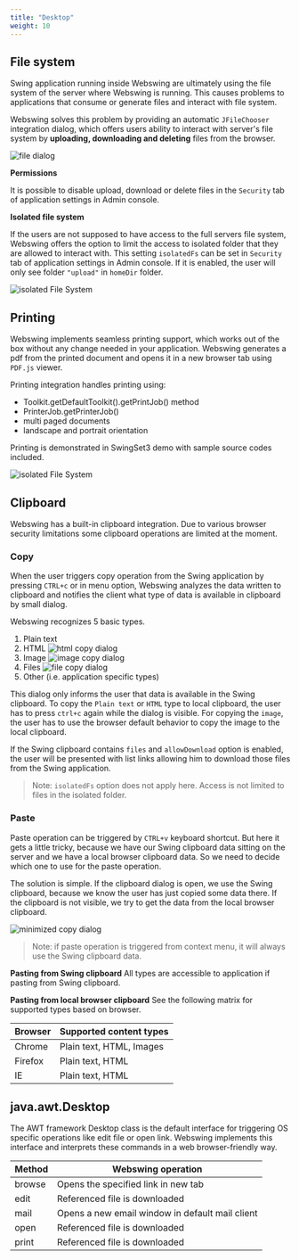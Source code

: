 ```yaml
---
title: "Desktop"
weight: 10
---
```


## File system

Swing application running inside Webswing are ultimately using the file system of the server where Webswing is running. This causes problems to applications that consume or generate files and interact with file system. 

Webswing solves this problem by providing an automatic `JFileChooser` integration dialog, which offers users ability to interact with server's file system by **uploading, downloading and deleting** files from the browser.

![file dialog](../img/filedialog.png)

**Permissions**

It is possible to disable upload, download or delete files in the `Security` tab of application settings in Admin console.

**Isolated file system**

If the users are not supposed to have access to the full servers file system, Webswing offers the option to limit the access to isolated folder that they are allowed to interact with. This setting `isolatedFs` can be set in `Security` tab of application settings in Admin console. If it is enabled, the user will only see folder `"upload"` in `homeDir` folder.

![isolated File System](../img/isolatedfs.png)

## Printing

Webswing implements seamless printing support, which works out of the box without any change needed in your application. 
Webswing generates a pdf from the printed document and opens it in a new browser tab using `PDF.js` viewer.

Printing integration handles printing using:

* Toolkit.getDefaultToolkit().getPrintJob() method
* PrinterJob.getPrinterJob()
* multi paged documents
* landscape and portrait orientation

Printing is demonstrated in SwingSet3 demo with sample source codes included. 

![isolated File System](../img/printing.png)

## Clipboard

Webswing has a built-in clipboard integration. Due to various browser security limitations some clipboard operations are limited at the moment. 

### Copy

When the user triggers copy operation from the Swing application by pressing `CTRL+c` or in menu option, Webswing analyzes the data written to clipboard and notifies the client what type of data is available in clipboard by small dialog.

Webswing recognizes 5 basic types. 

1. Plain text 
2. HTML  ![html copy dialog](../img/htmlcopy.png)
3. Image ![image copy dialog](../img/imagecopy.png)
4. Files ![file copy dialog](../img/filescopy.png)
5. Other (i.e. application specific types)

This dialog only informs the user that data is available in the Swing clipboard. To copy the `Plain text` or `HTML` type to local clipboard, the user has to press `ctrl+c` again while the dialog is visible. For copying the `image`, the user has to use the browser default behavior to copy the image to the local clipboard. 

If the Swing clipboard contains `files` and `allowDownload` option is enabled, the user will be presented with list links allowing him to download those files from the Swing application. 

>Note: `isolatedFs` option does not apply here. Access is not limited to files in the isolated folder.

### Paste

Paste operation can be triggered by `CTRL+v` keyboard shortcut. But here it gets a little tricky, because we have our Swing clipboard data sitting on the server and we have a local browser clipboard data. So we need to decide which one to use for the paste operation.    

The solution is simple. If the clipboard dialog is open, we use the Swing clipboard, because we know the user has just copied some data there. If the clipboard is not visible, we try to get the data from the local browser clipboard. 

![minimized copy dialog](../img/paste.png)

>Note: if paste operation is triggered from context menu, it will always use the Swing clipboard data. 

**Pasting from Swing clipboard**
All types are accessible to application if pasting from Swing clipboard. 

**Pasting from local browser clipboard**
See the following matrix for supported types based on browser.   

Browser | Supported content types
--------| -----------------------
Chrome  | Plain text, HTML, Images
Firefox | Plain text, HTML
IE      | Plain text, HTML


## java.awt.Desktop

The AWT framework Desktop class is the default interface for triggering OS specific operations like edit file or open link. Webswing implements this interface and interprets these commands in a web browser-friendly way. 

Method   |  Webswing operation
---------|--------------------
browse   | Opens the specified link in new tab
edit     | Referenced file is downloaded 
mail     | Opens a new email window in default mail client
open     | Referenced file is downloaded 
print    | Referenced file is downloaded 